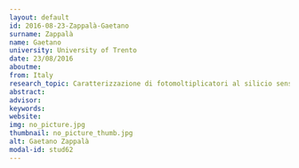 ```yaml
---
layout: default 
id: 2016-08-23-Zappalà-Gaetano
surname: Zappalà
name: Gaetano
university: University of Trento
date: 23/08/2016
aboutme: 
from: Italy
research_topic: Caratterizzazione di fotomoltiplicatori al silicio sensibili alla luce ultravioletta estrema
abstract: 
advisor: 
keywords: 
website: 
img: no_picture.jpg
thumbnail: no_picture_thumb.jpg
alt: Gaetano Zappalà
modal-id: stud62
---
```


